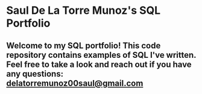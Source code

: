 # Saul De La Torre Munoz's SQL Portfolio

## Welcome to my SQL portfolio! This code repository contains examples of SQL I've written. Feel free to take a look and reach out if you have any questions: delatorremunoz00saul@gmail.com
